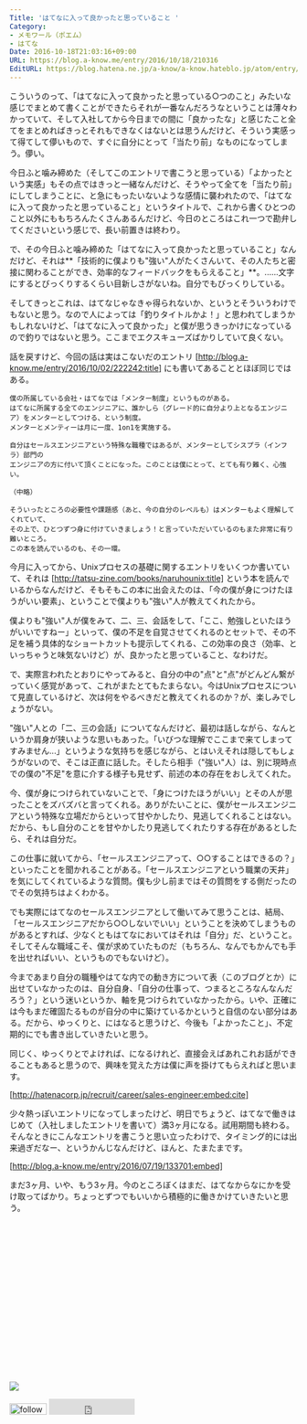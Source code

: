 ```yaml
---
Title: 'はてなに入って良かったと思っていること '
Category:
- メモワール（ポエム）
- はてな
Date: 2016-10-18T21:03:16+09:00
URL: https://blog.a-know.me/entry/2016/10/18/210316
EditURL: https://blog.hatena.ne.jp/a-know/a-know.hateblo.jp/atom/entry/10328749687190091842
---
```


こういうのって、「はてなに入って良かったと思っている○つのこと」みたいな感じでまとめて書くことができたらそれが一番なんだろうなということは薄々わかっていて、そして入社してから今日までの間に「良かったな」と感じたこと全てをまとめればきっとそれもできなくはないとは思うんだけど、そういう実感って得てして儚いもので、すぐに自分にとって「当たり前」なものになってしまう。儚い。



<!-- more -->



今日ふと噛み締めた（そしてこのエントリで書こうと思っている）「よかったという実感」もその点ではきっと一緒なんだけど、そうやって全てを「当たり前」にしてしまうことに、と急にもったいないような感情に襲われたので、「はてなに入って良かったと思っていること」というタイトルで、これから書くひとつのこと以外にももちろんたくさんあるんだけど、今日のところはこれ一つで勘弁してくださいという感じで、長い前置きは終わり。


で、その今日ふと噛み締めた「はてなに入って良かったと思っていること」なんだけど、それは**「技術的に僕よりも"強い"人がたくさんいて、その人たちと密接に関わることができ、効率的なフィードバックをもらえること」**。......文字にするとびっくりするくらい目新しさがないね。自分でもびっくりしている。


そしてきっとこれは、はてなじゃなきゃ得られないか、というとそういうわけでもないと思う。なので人によっては「釣りタイトルかよ！」と思われてしまうかもしれないけど、「はてなに入って良かった」と僕が思うきっかけになっているので釣りではないと思う。ここまでエクスキューズばかりしていて良くない。


話を戻すけど、今回の話は実はこないだのエントリ [http://blog.a-know.me/entry/2016/10/02/222242:title] にも書いてあることとほぼ同じではある。



```
僕の所属している会社・はてなでは「メンター制度」というものがある。
はてなに所属する全てのエンジニアに、誰かしら（グレード的に自分より上となるエンジニア）をメンターとしてつける、という制度。
メンターとメンティーは月に一度、1on1を実施する。

自分はセールスエンジニアという特殊な職種ではあるが、メンターとしてシスプラ（インフラ）部門の
エンジニアの方に付いて頂くことになった。このことは僕にとって、とても有り難く、心強い。

（中略）

そういったところの必要性や課題感（あと、今の自分のレベルも）はメンターもよく理解してくれていて、
その上で、ひとつずつ身に付けていきましょう！と言っていただいているのもまた非常に有り難いところ。
この本を読んでいるのも、その一環。
```




今月に入ってから、Unixプロセスの基礎に関するエントリをいくつか書いていて、それは [http://tatsu-zine.com/books/naruhounix:title] という本を読んでいるからなんだけど、そもそもこの本に出会えたのは、「今の僕が身につけたほうがいい要素」、ということで僕よりも"強い"人が教えてくれたから。


僕よりも"強い"人が僕をみて、二、三、会話をして、「ここ、勉強しといたほうがいいですねー」といって、僕の不足を自覚させてくれるのとセットで、その不足を補う具体的なショートカットも提示してくれる、この効率の良さ（効率、といっちゃうと味気ないけど）が、良かったと思っていること、なわけだ。


で、実際言われたとおりにやってみると、自分の中の"点"と"点"がどんどん繋がっていく感覚があって、これがまたとてもたまらない。今はUnixプロセスについて見直しているけど、次は何をやるべきだと教えてくれるのか？が、楽しみでしょうがない。


"強い"人との「二、三の会話」についてなんだけど、最初は話しながら、なんというか肩身が狭いような思いもあった。「いびつな理解でここまで来てしまってすみません...」というような気持ちを感じながら、とはいえそれは隠してもしょうがないので、そこは正直に話した。そしたら相手（"強い"人）は、別に現時点での僕の"不足"を意に介する様子も見せず、前述の本の存在をおしえてくれた。


今、僕が身につけられていないことで、「身につけたほうがいい」とその人が思ったことをズバズバと言ってくれる。ありがたいことに、僕がセールスエンジニアという特殊な立場だからといって甘やかしたり、見逃してくれることはない。だから、もし自分のことを甘やかしたり見逃してくれたりする存在があるとしたら、それは自分だ。


この仕事に就いてから、「セールスエンジニアって、○○することはできるの？」といったことを聞かれることがある。「セールスエンジニアという職業の天井」を気にしてくれているような質問。僕も少し前まではその質問をする側だったのでその気持ちはよくわかる。


でも実際にはてなのセールスエンジニアとして働いてみて思うことは、結局、「セールスエンジニアだから○○しないでいい」ということを決めてしまうものがあるとすれば、少なくともはてなにおいてはそれは「自分」だ、ということ。そしてそんな職域こそ、僕が求めていたものだ（もちろん、なんでもかんでも手を出せればいい、というものでもないけど）。


今まであまり自分の職種やはてな内での動き方について表（このブログとか）に出せていなかったのは、自分自身、「自分の仕事って、つまるところなんなんだろう？」という迷いというか、軸を見つけられていなかったから。いや、正確には今もまだ確固たるものが自分の中に築けているかというと自信のない部分はある。だから、ゆっくりと、にはなると思うけど、今後も「よかったこと」、不定期的にでも書き出していきたいと思う。


同じく、ゆっくりとでよければ、になるけれど、直接会えばあれこれお話ができることもあると思うので、興味を覚えた方は僕に声を掛けてもらえればと思います。



[http://hatenacorp.jp/recruit/career/sales-engineer:embed:cite]



少々熱っぽいエントリになってしまったけど、明日でちょうど、はてなで働きはじめて（入社しましたエントリを書いて）満3ヶ月になる。試用期間も終わる。そんなときにこんなエントリを書こうと思い立ったわけで、タイミング的には出来過ぎだなー、というかんじなんだけど、ほんと、たまたまです。




[http://blog.a-know.me/entry/2016/07/19/133701:embed]



まだ3ヶ月、いや、もう3ヶ月。今のところぼくはまだ、はてなからなにかを受け取ってばかり。ちょっとずつでもいいから積極的に働きかけていきたいと思う。


<div>
<br>
<script async src="//pagead2.googlesyndication.com/pagead/js/adsbygoogle.js"></script>
<!-- article-bottom2 -->
<ins class="adsbygoogle"
     style="display:inline-block;width:300px;height:250px"
     data-ad-client="ca-pub-3463034538369189"
     data-ad-slot="5274552934"></ins>
<script>
(adsbygoogle = window.adsbygoogle || []).push({});
</script>

<a href="http://bit.ly/grass-graph" target='blank' rel="nofollow"><img src="https://cdn-ak.f.st-hatena.com/images/fotolife/a/a-know/20170405/20170405220342.png"></a>
<br>
</div>

<div>
<a href='http://cloud.feedly.com/#subscription%2Ffeed%2Fhttp%3A%2F%2Fblog.a-know.me%2Ffeed'  target='blank'><img id='feedlyFollow' src='http://s3.feedly.com/img/follows/feedly-follow-rectangle-volume-small_2x.png' alt='follow us in feedly' width='65' height='20'></a>



<iframe src="http://blog.hatena.ne.jp/a-know/a-know.hateblo.jp/subscribe/iframe" allowtransparency="true" frameborder="0" scrolling="no" width="150" height="28"></iframe>
</div>
